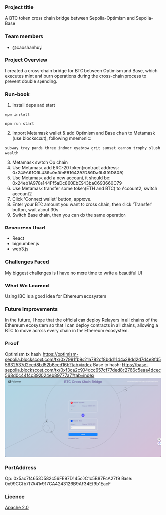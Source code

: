 ### Project title
A BTC token cross chain bridge between Sepolia-Optimism and Sepolia-Base

### Team members
- @caoshanhuyi

### Project Overview
I created a cross-chain bridge for BTC between Optimism and Base, which executes mint and burn operations during the cross-chain process to prevent double spending.

### Run-book
1. Install deps and start
```
npm install
```
```
npm run start
```
2. Import Metamask wallet & add Optimism and Base chain to Metamask (use blockscout), following mnemonic:
```
subway tray panda three indoor eyebrow grit sunset cannon trophy slush wealth
```
3. Metamask switch Op chain
4. Use Metamask add ERC-20 token(contract address: 0x249A61C6b439c0e5feE8164292D86Da6b5f6D809)
5. Use Metamask add a new account, it should be: 0x24eb1A978e144Ff5aDc860EbE943baC693660C79
6. Use Metamask transfer some token(ETH and BTC) to Account2, switch account2
7. Click 'Connect wallet' button, approve.
8. Enter your BTC amount you want to cross chain, then click 'Transfer' button, wait about 30s
9. Switch Base chain, then you can do the same operation
### Resources Used
- React
- bignumber.js
- web3.js
### Challenges Faced
My biggest challenges is I have no more time to write a beautiful UI
### What We Learned
Using IBC is a good idea for Ethereum ecosystem
### Future Improvements
In the future, I hope that the official can deploy Relayers in all chains of the Ethereum ecosystem so that I can deploy contracts in all chains, allowing a BTC to move across every chain in the Ethereum ecosystem.

### Proof
Optimism tx hash: https://optimism-sepolia.blockscout.com/tx/0x7991fb9c21a782cf8bdd1144a38dd2d7d4e8fd55632537d2ced8bd52b6ced16b?tab=index
Base tx hash: https://base-sepolia.blockscout.com/tx/0xf3ca2c904dcc657cf77ded8c2766c5eaa4dcec568d0c44f4c392024eb89777a7?tab=index
![alt text](image-1.png)

### PortAddress
Op: 0x5ac7f4653D582c56FE97D145c0C1c5B87FcA27f9
Base: 0x99CCfb7f7A41c917CA4243126B9AF34Ef9b1EacF
 

### Licence
[Apache 2.0](LICENSE)


